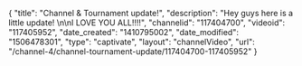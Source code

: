 {
    "title": "Channel & Tournament update!",
    "description": "Hey guys here is a little update!  \n\nI LOVE YOU ALL!!!!",
    "channelid": "117404700",
    "videoid": "117405952",
    "date_created": "1410795002",
    "date_modified": "1506478301",
    "type": "captivate",
    "layout": "channelVideo",
    "url": "\/channel-4\/channel-tournament-update\/117404700-117405952"
}
